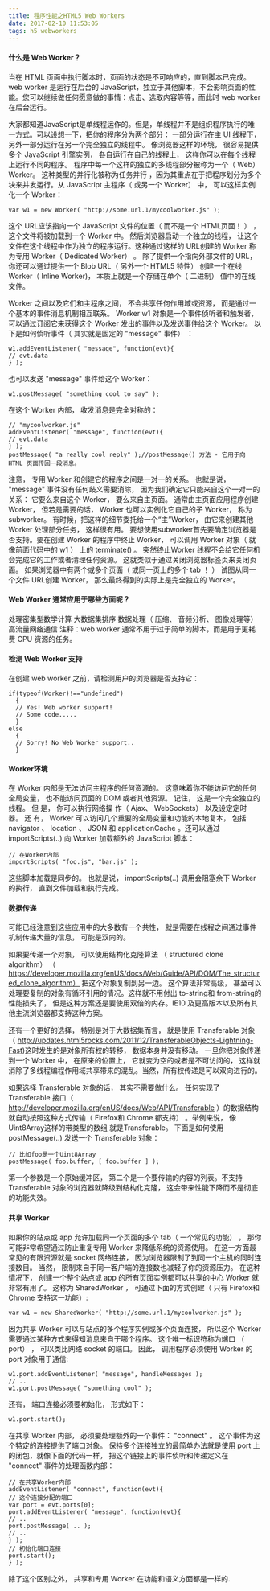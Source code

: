 ```yaml
---
title: 程序性能之HTML5 Web Workers
date: 2017-02-10 11:53:05
tags: h5 webworkers
---
```

#### 什么是 Web Worker？
当在 HTML 页面中执行脚本时，页面的状态是不可响应的，直到脚本已完成。
web worker 是运行在后台的 JavaScript，独立于其他脚本，不会影响页面的性能。您可以继续做任何愿意做的事情：点击、选取内容等等，而此时 web worker 在后台运行。

大家都知道JavaScript是单线程运作的。但是，单线程并不是组织程序执行的唯一方式。可以设想一下，把你的程序分为两个部分： 一部分运行在主 UI 线程下， 另外一部分运行在另一个完全独立的线程中。
像浏览器这样的环境， 很容易提供多个 JavaScript 引擎实例， 各自运行在自己的线程上， 这样你可以在每个线程上运行不同的程序。 程序中每一个这样的独立的多线程部分被称为一个（ Web） Worker。 这种类型的并行化被称为任务并行 ，因为其重点在于把程序划分为多个块来并发运行。从 JavaScript 主程序（ 或另一个 Worker） 中， 可以这样实例化一个 Worker：
```
var w1 = new Worker( "http://some.url.1/mycoolworker.js" );
```
这个 URL应该指向一个 JavaScript 文件的位置（ 而不是一个 HTML页面！ ） ， 这个文件将被加载到一个 Worker 中。 然后浏览器启动一个独立的线程， 让这个文件在这个线程中作为独立的程序运行。这种通过这样的 URL创建的 Worker 称为专用 Worker（ Dedicated Worker） 。 除了提供一个指向外部文件的 URL， 你还可以通过提供一个 Blob URL（ 另外一个 HTML5 特性） 创建一个在线 Worker（ Inline Worker)， 本质上就是一个存储在单个（ 二进制） 值中的在线文件。

Worker 之间以及它们和主程序之间， 不会共享任何作用域或资源，  而是通过一个基本的事件消息机制相互联系。
Worker w1 对象是一个事件侦听者和触发者， 可以通过订阅它来获得这个 Worker 发出的事件以及发送事件给这个 Worker。
以下是如何侦听事件（ 其实就是固定的 "message" 事件） ：
```
w1.addEventListener( "message", function(evt){
// evt.data
} );
```
也可以发送 "message" 事件给这个 Worker：
```
w1.postMessage( "something cool to say" );
```
在这个 Worker 内部， 收发消息是完全对称的：
```
// "mycoolworker.js"
addEventListener( "message", function(evt){
// evt.data
} );
postMessage( "a really cool reply" );//postMessage() 方法 - 它用于向 HTML 页面传回一段消息。
```
注意， 专用 Worker 和创建它的程序之间是一对一的关系。 也就是说， "message" 事件没有任何歧义需要消除， 因为我们确定它只能来自这个一对一的关系： 它要么来自这个 Worker， 要么来自主页面。
通常由主页面应用程序创建 Worker， 但若是需要的话， Worker 也可以实例化它自己的子 Worker， 称为 subworker。 有时候，把这样的细节委托给一个“主”Worker， 由它来创建其他 Worker 处理部分任务， 这样很有用。  要想使用subworker首先要确定浏览器是否支持。要在创建 Worker 的程序中终止 Worker， 可以调用 Worker 对象（ 就像前面代码中的 w1 ） 上的 terminate() 。 突然终止Worker 线程不会给它任何机会完成它的工作或者清理任何资源。 这就类似于通过关闭浏览器标签页来关闭页面。
如果浏览器中有两个或多个页面（ 或同一页上的多个 tab ！ ） 试图从同一个文件 URL创建 Worker， 那么最终得到的实际上是完全独立的 Worker。

#### Web Worker 通常应用于哪些方面呢？
处理密集型数学计算
大数据集排序
数据处理（ 压缩、 音频分析、 图像处理等）
高流量网络通信
注释：web worker 通常不用于过于简单的脚本，而是用于更耗费 CPU 资源的任务。

#### 检测 Web Worker 支持
在创建 web worker 之前，请检测用户的浏览器是否支持它：
```
if(typeof(Worker)!=="undefined")
  {
  // Yes! Web worker support!
  // Some code.....
  }
else
  {
  // Sorry! No Web Worker support..
  }
```

#### Worker环境
在 Worker 内部是无法访问主程序的任何资源的。 这意味着你不能访问它的任何全局变量， 也不能访问页面的 DOM 或者其他资源。 记住， 这是一个完全独立的线程。
但 是， 你可以执行网络操 作（ Ajax、 WebSockets） 以及设定定时 器。 还 有， Worker 可以访问几个重要的全局变量和功能的本地复本， 包括 navigator 、 location 、 JSON 和 applicationCache 。还可以通过 importScripts(..) 向 Worker 加载额外的 JavaScript 脚本：
```
// 在Worker内部
importScripts( "foo.js", "bar.js" );
```
这些脚本加载是同步的。 也就是说， importScripts(..) 调用会阻塞余下 Worker 的执行， 直到文件加载和执行完成。

#### 数据传递
可能已经注意到这些应用中的大多数有一个共性， 就是需要在线程之间通过事件机制传递大量的信息， 可能是双向的。

如果要传递一个对象， 可以使用结构化克隆算法 （ structured clone algorithm） （ https://developer.mozilla.org/enUS/docs/Web/Guide/API/DOM/The_structured_clone_algorithm） 把这个对象复制到另一边。 这个算法非常高级， 甚至可以处理要复制的对象有循环引用的情况。这样就不用付出 to-string和 from-string的性能损失了， 但是这种方案还是要使用双倍的内存。IE10 及更高版本以及所有其他主流浏览器都支持这种方案。

还有一个更好的选择， 特别是对于大数据集而言， 就是使用 Transferable 对象 （ http://updates.html5rocks.com/2011/12/TransferableObjects-Lightning-Fast)这时发生的是对象所有权的转移， 数据本身并没有移动。 一旦你把对象传递到一个 Worker 中， 在原来的位置上， 它就变为空的或者是不可访问的， 这样就消除了多线程编程作用域共享带来的混乱。当然，所有权传递是可以双向进行的。

如果选择 Transferable 对象的话， 其实不需要做什么。 任何实现了 Transferable 接口（ http://developer.mozilla.org/enUS/docs/Web/API/Transferable ）的数据结构就自动按照这种方式传输（ Firefox和 Chrome 都支持） 。举例来说， 像 Uint8Array这样的带类型的数组 就是Transferable。 下面是如何使用 postMessage(..) 发送一个 Transferable 对象：
```
// 比如foo是一个Uint8Array
postMessage( foo.buffer, [ foo.buffer ] );
```
第一个参数是一个原始缓冲区， 第二个是一个要传输的内容的列表。不支持 Transferable 对象的浏览器就降级到结构化克隆， 这会带来性能下降而不是彻底的功能失效。

#### 共享 Worker
如果你的站点或 app 允许加载同一个页面的多个 tab（ 一个常见的功能） ， 那你可能非常希望通过防止重复专用 Worker 来降低系统的资源使用。 在这一方面最常见的有限资源就是 socket 网络连接， 因为浏览器限制了到同一个主机的同时连接数目。 当然， 限制来自于同一客户端的连接数也减轻了你的资源压力。
在这种情况下， 创建一个整个站点或 app 的所有页面实例都可以共享的中心 Worker 就非常有用了。
这称为 SharedWorker ， 可通过下面的方式创建（ 只有 Firefox和 Chrome 支持这一功能）:
```
var w1 = new SharedWorker( "http://some.url.1/mycoolworker.js" );
```
因为共享 Worker 可以与站点的多个程序实例或多个页面连接， 所以这个 Worker 需要通过某种方式来得知消息来自于哪个程序。 这个唯一标识符称为端口 （ port） ， 可以类比网络 socket 的端口。 因此， 调用程序必须使用 Worker 的 port 对象用于通信:
```
w1.port.addEventListener( "message", handleMessages );
// ..
w1.port.postMessage( "something cool" );
```
还有， 端口连接必须要初始化， 形式如下：
```
w1.port.start();
```
在共享 Worker 内部， 必须要处理额外的一个事件： "connect" 。 这个事件为这个特定的连接提供了端口对象。 保持多个连接独立的最简单办法就是使用 port 上的闭包，就像下面的代码一样， 把这个链接上的事件侦听和传递定义在 "connect" 事件的处理函数内部：
```
// 在共享Worker内部
addEventListener( "connect", function(evt){
// 这个连接分配的端口
var port = evt.ports[0];
port.addEventListener( "message", function(evt){
// ..
port.postMessage( .. );
// ..
} );
// 初始化端口连接
port.start();
} );
```
除了这个区别之外， 共享和专用 Worker 在功能和语义方面都是一样的.


